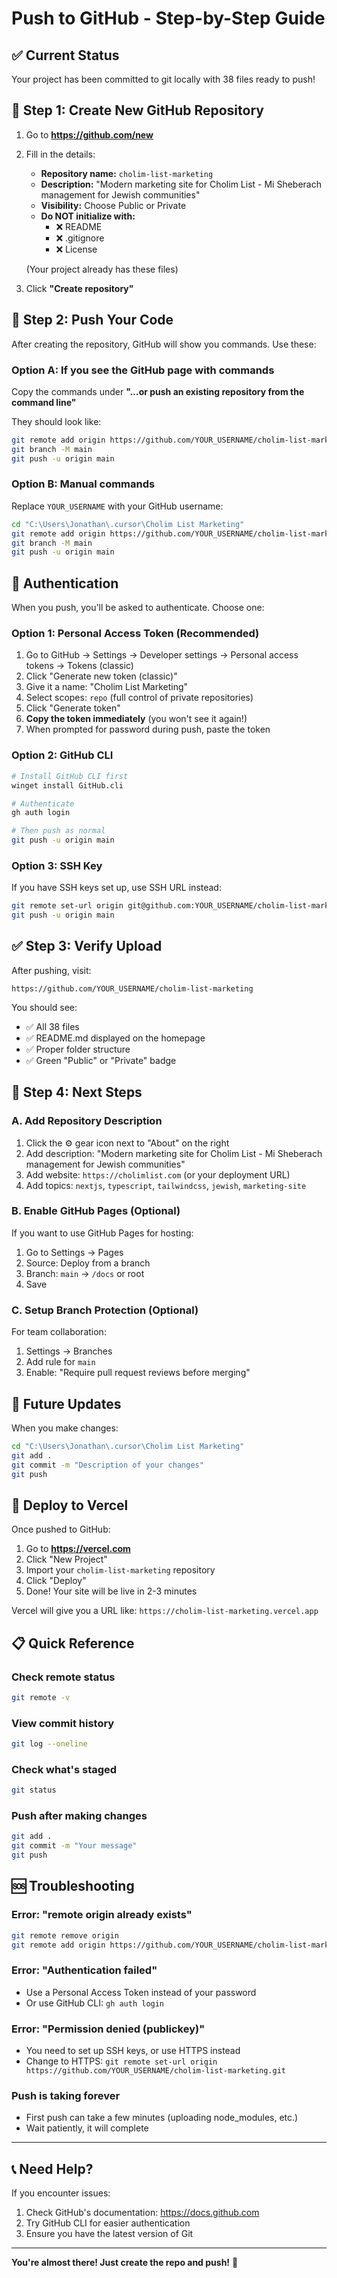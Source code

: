 # Push to GitHub - Step-by-Step Guide

## ✅ Current Status
Your project has been committed to git locally with 38 files ready to push!

## 📝 Step 1: Create New GitHub Repository

1. Go to **https://github.com/new**

2. Fill in the details:
   - **Repository name:** `cholim-list-marketing`
   - **Description:** "Modern marketing site for Cholim List - Mi Sheberach management for Jewish communities"
   - **Visibility:** Choose Public or Private
   - **Do NOT initialize with:**
     - ❌ README
     - ❌ .gitignore
     - ❌ License
   
   (Your project already has these files)

3. Click **"Create repository"**

## 🚀 Step 2: Push Your Code

After creating the repository, GitHub will show you commands. Use these:

### Option A: If you see the GitHub page with commands

Copy the commands under **"…or push an existing repository from the command line"**

They should look like:
```bash
git remote add origin https://github.com/YOUR_USERNAME/cholim-list-marketing.git
git branch -M main
git push -u origin main
```

### Option B: Manual commands

Replace `YOUR_USERNAME` with your GitHub username:

```bash
cd "C:\Users\Jonathan\.cursor\Cholim List Marketing"
git remote add origin https://github.com/YOUR_USERNAME/cholim-list-marketing.git
git branch -M main
git push -u origin main
```

## 🔐 Authentication

When you push, you'll be asked to authenticate. Choose one:

### Option 1: Personal Access Token (Recommended)

1. Go to GitHub → Settings → Developer settings → Personal access tokens → Tokens (classic)
2. Click "Generate new token (classic)"
3. Give it a name: "Cholim List Marketing"
4. Select scopes: `repo` (full control of private repositories)
5. Click "Generate token"
6. **Copy the token immediately** (you won't see it again!)
7. When prompted for password during push, paste the token

### Option 2: GitHub CLI

```bash
# Install GitHub CLI first
winget install GitHub.cli

# Authenticate
gh auth login

# Then push as normal
git push -u origin main
```

### Option 3: SSH Key

If you have SSH keys set up, use SSH URL instead:
```bash
git remote set-url origin git@github.com:YOUR_USERNAME/cholim-list-marketing.git
git push -u origin main
```

## ✅ Step 3: Verify Upload

After pushing, visit:
```
https://github.com/YOUR_USERNAME/cholim-list-marketing
```

You should see:
- ✅ All 38 files
- ✅ README.md displayed on the homepage
- ✅ Proper folder structure
- ✅ Green "Public" or "Private" badge

## 🎉 Step 4: Next Steps

### A. Add Repository Description

1. Click the ⚙️ gear icon next to "About" on the right
2. Add description: "Modern marketing site for Cholim List - Mi Sheberach management for Jewish communities"
3. Add website: `https://cholimlist.com` (or your deployment URL)
4. Add topics: `nextjs`, `typescript`, `tailwindcss`, `jewish`, `marketing-site`

### B. Enable GitHub Pages (Optional)

If you want to use GitHub Pages for hosting:
1. Go to Settings → Pages
2. Source: Deploy from a branch
3. Branch: `main` → `/docs` or root
4. Save

### C. Setup Branch Protection (Optional)

For team collaboration:
1. Settings → Branches
2. Add rule for `main`
3. Enable: "Require pull request reviews before merging"

## 🔄 Future Updates

When you make changes:

```bash
cd "C:\Users\Jonathan\.cursor\Cholim List Marketing"
git add .
git commit -m "Description of your changes"
git push
```

## 🚀 Deploy to Vercel

Once pushed to GitHub:

1. Go to **https://vercel.com**
2. Click "New Project"
3. Import your `cholim-list-marketing` repository
4. Click "Deploy"
5. Done! Your site will be live in 2-3 minutes

Vercel will give you a URL like:
`https://cholim-list-marketing.vercel.app`

## 📋 Quick Reference

### Check remote status
```bash
git remote -v
```

### View commit history
```bash
git log --oneline
```

### Check what's staged
```bash
git status
```

### Push after making changes
```bash
git add .
git commit -m "Your message"
git push
```

## 🆘 Troubleshooting

### Error: "remote origin already exists"
```bash
git remote remove origin
git remote add origin https://github.com/YOUR_USERNAME/cholim-list-marketing.git
```

### Error: "Authentication failed"
- Use a Personal Access Token instead of your password
- Or use GitHub CLI: `gh auth login`

### Error: "Permission denied (publickey)"
- You need to set up SSH keys, or use HTTPS instead
- Change to HTTPS: `git remote set-url origin https://github.com/YOUR_USERNAME/cholim-list-marketing.git`

### Push is taking forever
- First push can take a few minutes (uploading node_modules, etc.)
- Wait patiently, it will complete

---

## 📞 Need Help?

If you encounter issues:
1. Check GitHub's documentation: https://docs.github.com
2. Try GitHub CLI for easier authentication
3. Ensure you have the latest version of Git

---

**You're almost there! Just create the repo and push!** 🚀


